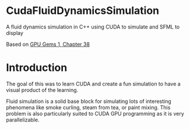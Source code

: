 # CudaFluidDynamicsSimulation

A fluid dynamics simulation in C++ using CUDA to simulate and SFML to display

Based on [GPU Gems 1, Chapter 38](https://developer.nvidia.com/gpugems/gpugems/part-vi-beyond-triangles/chapter-38-fast-fluid-dynamics-simulation-gpu)

# Introduction 

The goal of this was to learn CUDA and create a fun simulation to have a visual product of the learning. 

Fluid simulation is a solid base block for simulating lots of interesting phenomena like smoke curling, steam from tea, or paint mixing. This problem is also particularly suited to CUDA GPU programming as it is very parallelizable. 
